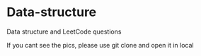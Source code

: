 # Data-structure
Data structure and LeetCode questions

If you cant see the pics, please use git clone and open it in local
